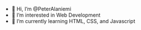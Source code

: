 - 👋 Hi, I’m @PeterAlaniemi
- 👀 I’m interested in Web Development
- 🌱 I’m currently learning HTML, CSS, and Javascript

<!---
PeterAlaniemi/PeterAlaniemi is a ✨ special ✨ repository because its `README.md` (this file) appears on your GitHub profile.
You can click the Preview link to take a look at your changes.
--->
